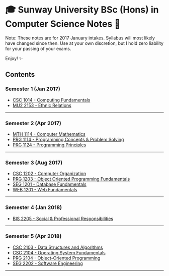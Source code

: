 # 🎓 Sunway University BSc (Hons) in Computer Science Notes 📝

Note: These notes are for 2017 January intakes. Syllabus will most likely have changed since then. Use at your own discretion, but I hold zero liability for your passing of your exams.

Enjoy! ✨

## Contents

### Semester 1️ (Jan 2017)

- [CSC 1014 - Computing Fundamentals](csc1014.md)
- [MU2 2153 - Ethnic Relations](mu22153.md)

---

### Semester 2 (Apr 2017)

- [MTH 1114 - Computer Mathematics](mth1114.md)
- [PRG 1114 - Programming Concepts & Problem Solving](prg1114.md)
- [PRG 1124 - Programming Principles](prg1124.md)

---

### Semester 3️ (Aug 2017)

- [CSC 1202 - Computer Organization](csc1202.md)
- [PRG 1203 - Object Oriented Programming Fundamentals](prg1203.md)
- [SEG 1201 - Database Fundamentals](seg1201.md)
- [WEB 1201 - Web Fundamentals](web1201.md)

---

### Semester 4️ (Jan 2018)

- [BIS 2205 - Social & Professional Responsibilities](bis2205.md)

---

### Semester 5️ (Apr 2018)

- [CSC 2103 - Data Structures and Algorithms](csc2103.md)
- [CSC 2104 - Operating System Fundamentals](csc2104.md)
- [PRG 2104 - Object-Oriented Programming](prg2104.md)
- [SEG 2202 - Software Engineering](seg2202.md)

---
